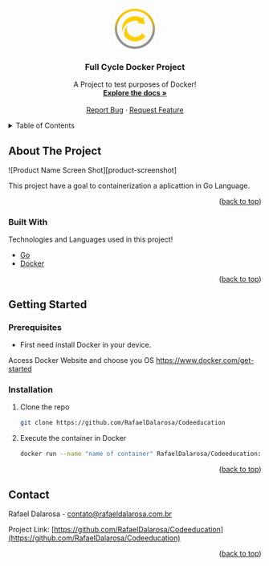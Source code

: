 <div id="top"></div>

<!-- PROJECT LOGO -->
<br />
<div align="center">
  <a href="https://github.com/RafaelDalarosa/Codeeducation">
    <img src="images/logo.png" alt="Logo" width="80" height="80">
  </a>

  <h3 align="center">Full Cycle Docker Project</h3>

  <p align="center">
    A Project to test purposes of Docker!
    <br />
    <a href="https://github.com/RafaelDalarosa/Codeeducation"><strong>Explore the docs »</strong></a>
    <br />
    <br />
    <a href="https://github.com/RafaelDalarosa/Codeeducation/issues">Report Bug</a>
    ·
    <a href="https://github.com/RafaelDalarosa/Codeeducation/issues">Request Feature</a>
  </p>
</div>



<!-- TABLE OF CONTENTS -->
<details>
  <summary>Table of Contents</summary>
  <ol>
    <li>
      <a href="#about-the-project">About The Project</a>
      <ul>
        <li><a href="#built-with">Built With</a></li>
      </ul>
    </li>
    <li>
      <a href="#getting-started">Getting Started</a>
      <ul>
        <li><a href="#prerequisites">Prerequisites</a></li>
        <li><a href="#installation">Installation</a></li>
      </ul>
    </li>
    <li><a href="#usage">Usage</a></li>
    <li><a href="#roadmap">Roadmap</a></li>
    <li><a href="#contributing">Contributing</a></li>
    <li><a href="#license">License</a></li>
    <li><a href="#contact">Contact</a></li>
    <li><a href="#acknowledgments">Acknowledgments</a></li>
  </ol>
</details>



<!-- ABOUT THE PROJECT -->
## About The Project

![Product Name Screen Shot][product-screenshot]

This project have a goal to containerization a aplicattion in Go Language.

<p align="right">(<a href="#top">back to top</a>)</p>



### Built With

Technologies and Languages used in this project!

* [Go](https://go.dev/)
* [Docker](https://www.docker.com/)

<p align="right">(<a href="#top">back to top</a>)</p>



<!-- GETTING STARTED -->
## Getting Started

### Prerequisites

- First need install Docker in your device.

Access Docker Website and choose you OS https://www.docker.com/get-started

### Installation

1. Clone the repo
   ```sh
   git clone https://github.com/RafaelDalarosa/Codeeducation
   ```
2. Execute the container in Docker
   ```sh
   docker run --name "name of container" RafaelDalarosa/Codeeducation:latest
   ```

<p align="right">(<a href="#top">back to top</a>)</p>

<!-- CONTACT -->
## Contact

Rafael Dalarosa - contato@rafaeldalarosa.com.br

Project Link: [https://github.com/RafaelDalarosa/Codeeducation](https://github.com/RafaelDalarosa/Codeeducation)

<p align="right">(<a href="#top">back to top</a>)</p>

